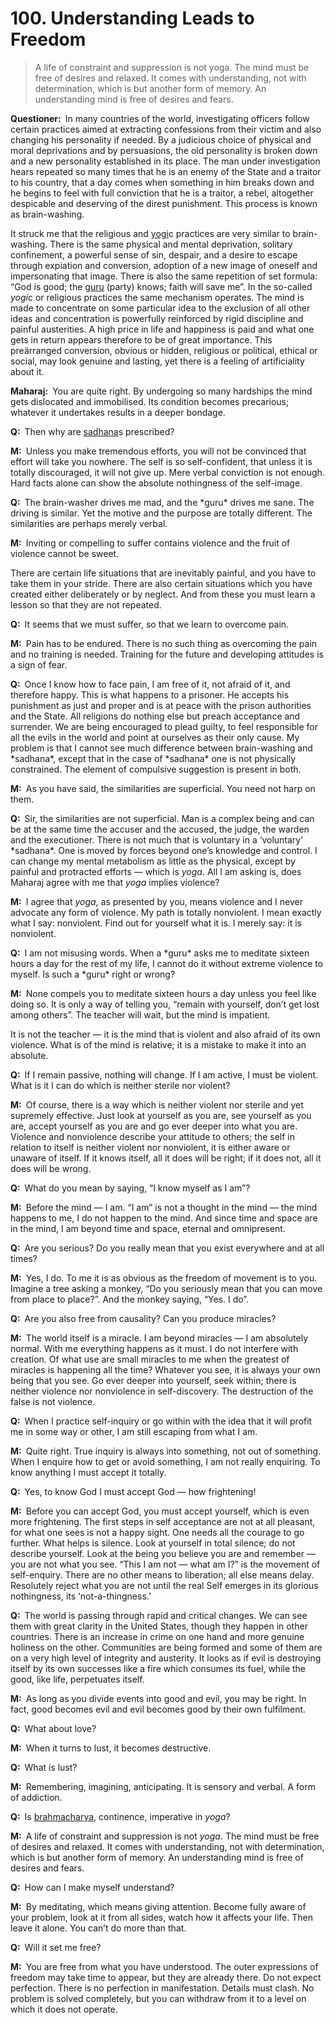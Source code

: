 # 100. Understanding Leads to Freedom

>A life of constraint and suppression is not <span style=font-style:normal>yoga</a>. The mind must be free of desires and relaxed. It 
comes with understanding, not with determination, which is but another form of memory. An 
understanding mind is free of desires and fears.</p>

<p><b>Questioner:</b> In many countries of the world, investigating officers follow certain practices aimed at 
extracting confessions from their victim and also changing his personality if needed. By a judicious 
choice of physical and moral deprivations and by persuasions, the old personality is broken down 
and a new personality established in its place. The man under investigation hears repeated so many times 
that he is an enemy of the State and a traitor to his country, that a day comes when 
something in him breaks down and he begins to feel with full conviction that he is a traitor, a rebel, 
altogether despicable and deserving of the direst punishment. This process is known as brain-washing.

It struck me that the religious and <a href="One who practices <em>yoga</em>.">yogi</a>c practices are very similar to brain-washing. There is the same 
physical and mental deprivation, solitary confinement, a powerful sense of sin, despair, and a desire 
to escape through expiation and conversion, adoption of a new image of oneself and impersonating 
that image. There is also the same repetition of set formula: “God is good; the <a href="Spiritual teacher, preceptor.">guru</a> (party) knows; faith will 
save me”. In the so-called *yogi*c or religious practices the same mechanism operates. The mind is 
made to concentrate on some particular idea to the exclusion of all other ideas and concentration is 
powerfully reïnforced by rigid discipline and painful austerities. A high price in life and happiness is 
paid and what one gets in return appears therefore to be of great importance. This preärranged 
conversion, obvious or hidden, religious or political, ethical or social, may look genuine and lasting, 
yet there is a feeling of artificiality about it.</p>

<p><b>Maharaj:</b> You are quite right. By undergoing so many hardships the mind gets dislocated and 
immobilised. Its condition becomes precarious; whatever it undertakes results in a deeper bondage.</p>

<p><b>Q:</b> Then why are <a href="The practice which produces success, <em>siddhi</em>.">sadhana</a>s prescribed?</p>

<p><b>M:</b> Unless you make tremendous efforts, you will not be convinced that effort will take you 
nowhere. The self is so self-confident, that unless it is totally discouraged, it will not give up. Mere 
verbal conviction is not enough. Hard facts alone can show the absolute nothingness of the self-image.</p>

<p><b>Q:</b> The brain-washer drives me mad, and the *guru* drives me sane. The driving is similar. Yet the 
motive and the purpose are totally different. The similarities are perhaps merely verbal.</p>

<p><b>M:</b> Inviting or compelling to suffer contains violence and the fruit of violence cannot be sweet.

There are certain life situations that are inevitably painful, and you have to take them in your stride. There 
are also certain situations which you have created either deliberately or by neglect. And from these 
you must learn a lesson so that they are not repeated.</p>

<p><b>Q:</b> It seems that we must suffer, so that we learn to overcome pain.</p>

<p><b>M:</b> Pain has to be endured. There is no such thing as overcoming the pain and no training is 
needed. Training for the future and developing attitudes is a sign of fear.</p>

<p><b>Q:</b> Once I know how to face pain, I am free of it, not afraid of it, and therefore happy. This is what 
happens to a prisoner. He accepts his punishment as just and proper and is at peace with the 
prison authorities and the State. All religions do nothing else but preach acceptance and surrender. 
We are being encouraged to plead guilty, to feel responsible for all the evils in the world and point at 
ourselves as their only cause. My problem is that I cannot see much difference between brain-washing 
and *sadhana*, except that in the case of *sadhana* one is not physically constrained. The element of 
compulsive suggestion is present in both.</p>

<p><b>M:</b> As you have said, the similarities are superficial. You need not harp on them.</p>

<p><b>Q:</b> Sir, the similarities are not superficial. Man is a complex being and can be at the same time the 
accuser and the accused, the judge, the warden and the executioner. There is not much that is 
voluntary in a ‘voluntary’ *sadhana*. One is moved by forces beyond one’s knowledge and control. I can 
change my mental metabolism as little as the physical, except by painful and protracted efforts — 
which is <i>yoga</i>. All I am asking is, does Maharaj agree with me that <i>yoga</i> implies violence?</p>

<p><b>M:</b> I agree that <i>yoga</i>, as presented by you, means violence and I never advocate any form of 
violence. My path is totally nonviolent. I mean exactly what I say: nonviolent. Find out for yourself 
what it is. I merely say: it is nonviolent.</p>

<p><b>Q:</b> I am not misusing words. When a *guru* asks me to meditate sixteen hours a day for the rest of 
my life, I cannot do it without extreme violence to myself. Is such a *guru* right or wrong?</p>

<p><b>M:</b> None compels you to meditate sixteen hours a day unless you feel like doing so. It is only a 
way of telling you, “remain with yourself, don’t get lost among others”. The teacher will wait, but the
mind is impatient.

It is not the teacher — it is the mind that is violent and also afraid of its own violence. What is of the 
mind is relative; it is a mistake to make it into an absolute.</p>

<p><b>Q:</b> If I remain passive, nothing will change. If I am active, I must be violent. What is it I can do 
which is neither sterile nor violent?</p>

<p><b>M:</b> Of course, there is a way which is neither violent nor sterile and yet supremely effective. Just 
look at yourself as you are, see yourself as you are, accept yourself as you are and go ever deeper 
into what you are. Violence and nonviolence describe your attitude to others; the self in relation to 
itself is neither violent nor nonviolent, it is either aware or unaware of itself. If it knows itself, all it 
does will be right; if it does not, all it does will be wrong.</p>

<p><b>Q:</b> What do you mean by saying, “I know myself as I am”?</p>

<p><b>M:</b> Before the mind — I am. “I am” is not a thought in the mind — the mind happens to me, I do not 
happen to the mind. And since time and space are in the mind, I am beyond time and space, eternal 
and omnipresent.</p>

<p><b>Q:</b> Are you serious? Do you really mean that you exist everywhere and at all times?</p>

<p><b>M:</b> Yes, I do. To me it is as obvious as the freedom of movement is to you. Imagine a tree asking a 
monkey, “Do you seriously mean that you can move from place to place?”. And the monkey saying, 
“Yes. I do”.</p>

<p><b>Q:</b> Are you also free from causality? Can you produce miracles?</p>

<p><b>M:</b> The world itself is a miracle. I am beyond miracles — I am absolutely normal. With me 
everything happens as it must. I do not interfere with creation. Of what use are small miracles to me 
when the greatest of miracles is happening all the time? Whatever you see, it is always your own 
being that you see. Go ever deeper into yourself, seek within; there is neither violence nor nonviolence 
in self-discovery. The destruction of the false is not violence.</p>

<p><b>Q:</b> When I practice self-inquiry or go within with the idea that it will profit me in some way or 
other, I am still escaping from what I am.</p>

<p><b>M:</b> Quite right. True inquiry is always into something, not out of something. When I enquire how to 
get or avoid something, I am not really enquiring. To know anything I must accept it totally.</p>

<p><b>Q:</b> Yes, to know God I must accept God — how frightening!</p>

<p><b>M:</b> Before you can accept God, you must accept yourself, which is even more frightening. The first 
steps in self acceptance are not at all pleasant, for what one sees is not a happy sight. One needs 
all the courage to go further. What helps is silence. Look at yourself in total silence; do not describe 
yourself. Look at the being you believe you are and remember — you are not what you see. “This I 
am not — what am I?” is the movement of self-enquiry. There are no other means to liberation; all 
else means delay. Resolutely reject what you are not until the real Self emerges in its glorious 
nothingness, its ‘not-a-thingness.’</p>

<p><b>Q:</b> The world is passing through rapid and critical changes. We can see them with great clarity in 
the United States, though they happen in other countries. There is an increase in crime on one 
hand and more genuine holiness on the other. Communities are being formed and some of them 
are on a very high level of integrity and austerity. It looks as if evil is destroying itself by its own 
successes like a fire which consumes its fuel, while the good, like life, perpetuates itself.</p>

<p><b>M:</b> As long as you divide events into good and evil, you may be right. In fact, good becomes evil 
and evil becomes good by their own fulfilment.</p>

<p><b>Q:</b> What about love?</p>

<p><b>M:</b> When it turns to lust, it becomes destructive.</p>

<p><b>Q:</b> What is lust?</p>

<p><b>M:</b> Remembering, imagining, anticipating. It is sensory and verbal. A form of addiction.</p>

<p><b>Q:</b> Is <a href="Continence, self-restraint from sexual activity, celibacy. <em>Brahmacharya</em> in its wider sense stands not only for abstinence from sexual indulgence, but also for freedom from craving for all sensual pleasures.">brahmacharya</a>, continence, imperative in <i>yoga</i>?</p>

<p><b>M:</b> A life of constraint and suppression is not <i>yoga</i>. The mind must be free of desires and relaxed. It 
comes with understanding, not with determination, which is but another form of memory. An 
understanding mind is free of desires and fears.</p>

<p><b>Q:</b> How can I make myself understand?</p>

<p><b>M:</b> By meditating, which means giving attention. Become fully aware of your problem, look at it from 
all sides, watch how it affects your life. Then leave it alone. You can’t do more than that.</p>

<p><b>Q:</b> Will it set me free?</p>

<p><b>M:</b> You are free from what you have understood. The outer expressions of freedom may take time 
to appear, but they are already there. Do not expect perfection. There is no perfection in 
manifestation. Details must clash. No problem is solved completely, but you can withdraw from it to 
a level on which it does not operate.


<script>
export default {
  props: ["slot-key"],
  mounted () {
    tippy("[href]", {allowHTML: true});
  }
}
</script>
